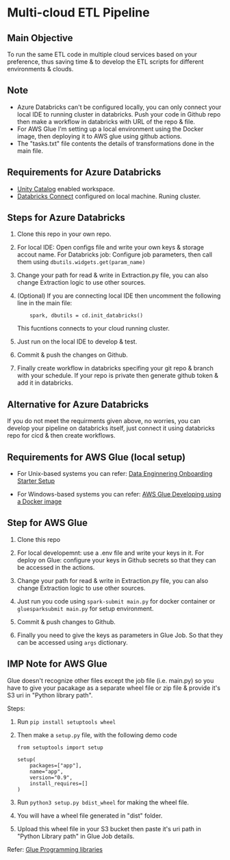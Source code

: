 # Multi-cloud ETL Pipeline

## Main Objective

To run the same ETL code in multiple cloud services based on your preference, thus saving time & to develop the ETL scripts for different environments & clouds.

## Note

- Azure Databricks can't be configured locally, you can only connect your local IDE to running cluster in databricks. Push your code in Github repo then make a workflow in databricks with URL of the repo & file.
- For AWS Glue I'm setting up a local environment using the Docker image, then deploying it to AWS glue using github actions.
- The "tasks.txt" file contents the details of transformations done in the main file.

## Requirements for Azure Databricks
- [Unity Catalog](https://learn.microsoft.com/en-us/azure/databricks/data-governance/unity-catalog/enable-workspaces) enabled workspace.
- [Databricks Connect](https://learn.microsoft.com/en-us/azure/databricks/dev-tools/databricks-connect/python/install) configured on local machine. Runing cluster.

## Steps for Azure Databricks

1. Clone this repo in your own repo.

2. For local IDE: Open configs file and write your own keys & storage accout name.
For Databricks job: Configure job parameters, then call them using ```dbutils.widgets.get(param_name)```

3. Change your path for read & write in Extraction.py file, you can also change Extraction logic to use other sources.

4. (Optional) If you are connecting local IDE then uncomment the following line in the main file:
    ```
        spark, dbutils = cd.init_databricks()
    ```
    This fucntions connects to your cloud running cluster.
   
5. Just run on the local IDE to develop & test.

6. Commit & push the changes on Github.

7. Finally create workflow in databricks specifing your git repo & branch with your schedule. If your repo is private then generate github token & add it in databricks.

## Alternative for Azure Databricks

If you do not meet the requirments given above, no worries, you can develop your pipeline on databricks itself, just connect it using databricks repo for cicd & then create workflows.

## Requirements for AWS Glue (local setup)

- For Unix-based systems you can refer: [Data Enginnering Onboarding Starter Setup](https://github.com/wednesday-solutions/Data-Engineering-Onboarding-Starter#setup)

- For Windows-based systems you can refer: [AWS Glue Developing using a Docker image](https://docs.aws.amazon.com/glue/latest/dg/aws-glue-programming-etl-libraries.html#develop-local-docker-image)

## Step for AWS Glue

1. Clone this repo

2. For local developemnt: use a .env file and write your keys in it.
For deploy on Glue: configure your keys in Github secrets so that they can be accessed in the actions.

3. Change your path for read & write in Extraction.py file, you can also change Extraction logic to use other sources.

4. Just run you code using ```spark-submit main.py``` for docker container or ```gluesparksubmit main.py``` for setup environment.

5. Commit & push changes to Github.

6. Finally you need to give the keys as parameters in Glue Job. So that they can be accessed using ```args``` dictionary.

## IMP Note for AWS Glue

Glue doesn't recognize other files except the job file (i.e. main.py) so you have to give your pacakage as a separate wheel file or zip file & provide it's S3 uri in "Python library path".

Steps:

1. Run ```pip install setuptools wheel```

2. Then make a ```setup.py``` file, with the following demo code
    ```
    from setuptools import setup

    setup(
        packages=["app"],
        name="app",
        version="0.9",
        install_requires=[]
    )
    ```

3. Run ```python3 setup.py bdist_wheel``` for making the wheel file.

4. You will have a wheel file generated in "dist" folder.

5. Upload this wheel file in your S3 bucket then paste it's uri path in "Python Library path" in Glue Job details.

Refer: [Glue Programming libraries](https://docs.aws.amazon.com/glue/latest/dg/aws-glue-programming-python-libraries.html)
    
